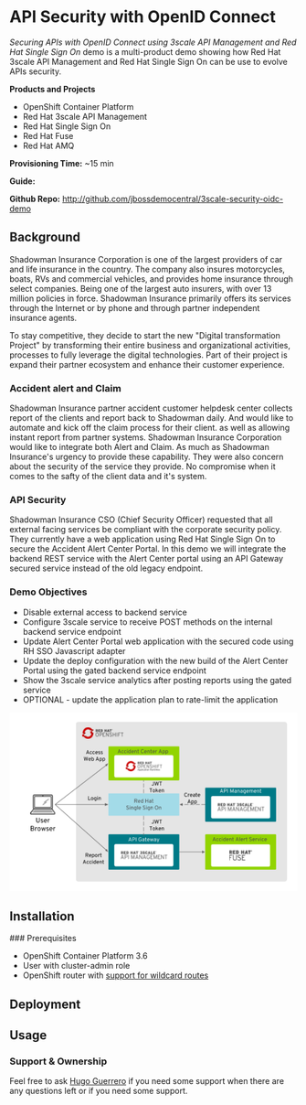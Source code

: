 # API Security with OpenID Connect

_Securing APIs with OpenID Connect using 3scale API Management and Red Hat Single Sign On_ demo is a multi-product demo showing how Red Hat 3scale API Management and Red Hat Single Sign On can be use to evolve APIs security.

**Products and Projects**

* OpenShift Container Platform
* Red Hat 3scale API Management
* Red Hat Single Sign On
* Red Hat Fuse
* Red Hat AMQ

**Provisioning Time:** ~15 min

**Guide:** 

**Github Repo:** http://github.com/jbossdemocentral/3scale-security-oidc-demo

## Background

Shadowman Insurance Corporation is one of the largest providers of car and life insurance in the country. The company also insures motorcycles, boats, RVs and commercial vehicles, and provides home insurance through select companies. Being one of the largest auto insurers, with over 13 million policies in force. Shadowman Insurance primarily offers its services through the Internet or by phone and through partner independent insurance agents.

To stay competitive, they decide to start the new "Digital transformation Project" by transforming their entire business and organizational activities, processes to fully leverage the digital technologies. Part of their project is expand their partner ecosystem and enhance their customer experience.

### Accident alert and Claim

Shadowman Insurance partner accident customer helpdesk center collects report of the clients and report back to Shadowman daily. And would like to automate and kick off the claim process for their client. as well as allowing instant report from partner systems. Shadowman Insurance Corporation would like to integrate both Alert and Claim. As much as Shadowman Insurance's urgency to provide these capability. They were also concern about the security of the service they provide. No compromise when it comes to the safty of the client data and it's system.

### API Security

Shadowman Insurance CSO (Chief Security Officer) requested that all external facing services be compliant with the corporate security policy. They currently have a web application using Red Hat Single Sign On to secure the Accident Alert Center Portal. In this demo we will integrate the backend REST service with the Alert Center portal using an API Gateway secured service instead of the old legacy endpoint.

### Demo Objectives

* Disable external access to backend service
* Configure 3scale service to receive POST methods on the internal backend service endpoint
* Update Alert Center Portal web application with the secured code using RH SSO Javascript adapter
* Update the deploy configuration with the new build of the Alert Center Portal using the gated backend service endpoint
* Show the 3scale service analytics after posting reports using the gated service
* OPTIONAL - update the application plan to rate-limit the application

![Demo](docs/images/3scale-security-oidc-demo.png)

## Installation

### Prerequisites

* OpenShift Container Platform 3.6
* User with cluster-admin role
* OpenShift router with [support for wildcard routes](https://docs.openshift.com/container-platform/3.6/install_config/router/default_haproxy_router.html#using-wildcard-routes) 

<TODO>

## Deployment

<TODO>

## Usage

<TODO>

### Support & Ownership

Feel free to ask [Hugo Guerrero](hguerrer@redhat.com) if you need some support when there are any questions left or if you need some support.